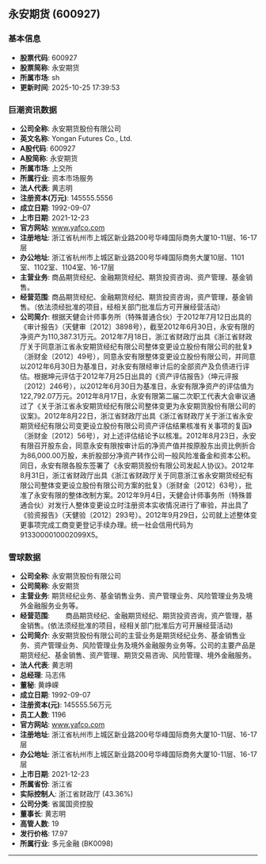 ## 永安期货 (600927)

### 基本信息

- **股票代码**: 600927
- **股票简称**: 永安期货
- **所属市场**: sh
- **更新时间**: 2025-10-25 17:39:53

### 巨潮资讯数据

- **公司全称**: 永安期货股份有限公司
- **英文名称**: Yongan Futures Co., Ltd.
- **A股代码**: 600927
- **A股简称**: 永安期货
- **所属市场**: 上交所
- **所属行业**: 资本市场服务
- **法人代表**: 黄志明
- **注册资本(万元)**: 145555.5556
- **成立日期**: 1992-09-07
- **上市日期**: 2021-12-23
- **官方网站**: www.yafco.com
- **注册地址**: 浙江省杭州市上城区新业路200号华峰国际商务大厦10-11层、16-17层
- **办公地址**: 浙江省杭州市上城区新业路200号华峰国际商务大厦10层、1101室、1102室、1104室、16-17层
- **主营业务**: 商品期货经纪、金融期货经纪、期货投资咨询、资产管理、基金销售。
- **经营范围**: 商品期货经纪、金融期货经纪、期货投资咨询，资产管理，基金销售。（依法须经批准的项目，经相关部门批准后方可开展经营活动）
- **公司简介**: 根据天健会计师事务所（特殊普通合伙）于2012年7月12日出具的《审计报告》（天健审〔2012〕3898号），截至2012年6月30日，永安有限的净资产为110,387.31万元。2012年7月18日，浙江省财政厅出具《浙江省财政厅关于同意浙江省永安期货经纪有限公司整体变更设立股份有限公司的批复》（浙财金〔2012〕49号），同意永安有限整体变更设立股份有限公司，并同意以2012年6月30日为基准日，对永安有限经审计后的全部资产及负债进行评估。根据坤元评估于2012年7月25日出具的《资产评估报告》（坤元评报〔2012〕246号），以2012年6月30日为基准日，永安有限净资产的评估值为122,792.07万元。2012年8月17日，永安有限第二届二次职工代表大会审议通过了《关于浙江省永安期货经纪有限公司整体变更为永安期货股份有限公司的议案》。2012年8月22日，浙江省财政厅出具《浙江省财政厅关于浙江省永安期货经纪有限公司变更设立股份有限公司资产评估结果核准有关事项的复函》（浙财金〔2012〕56号），对上述评估结论予以核准。2012年8月23日，永安有限召开股东会，同意永安有限按审计后的净资产值并按原股东出资比例折合为86,000.00万股，未折股部分净资产转作公司一般风险准备金和资本公积。同日，永安有限各股东签署了《永安期货股份有限公司发起人协议》。2012年8月31日，浙江省财政厅出具《浙江省财政厅关于同意浙江省永安期货经纪有限公司整体变更设立股份有限公司方案的批复》（浙财金〔2012〕63号），批准了永安有限的整体改制方案。2012年9月4日，天健会计师事务所（特殊普通合伙）对发行人整体变更设立时注册资本实收情况进行了审验，并出具了《验资报告》（天健验〔2012〕293号）。2012年9月29日，公司就上述整体变更事项完成工商变更登记手续办理。统一社会信用代码为9133000010002099X5。

### 雪球数据

- **公司全称**: 永安期货股份有限公司
- **公司简称**: 永安期货
- **主营业务**: 期货经纪业务、基金销售业务、资产管理业务、风险管理业务及境外金融服务业务等。
- **经营范围**: 　　商品期货经纪、金融期货经纪、期货投资咨询，资产管理，基金销售。(依法须经批准的项目，经相关部门批准后方可开展经营活动)
- **公司简介**: 永安期货股份有限公司的主营业务是期货经纪业务、基金销售业务、资产管理业务、风险管理业务及境外金融服务业务等。公司的主要产品是期货经纪、基金销售、资产管理、期货交易咨询、风险管理、境外金融服务。
- **法人代表**: 黄志明
- **总经理**: 马志伟
- **董秘**: 黄峥嵘
- **成立日期**: 1992-09-07
- **注册资本(元)**: 145555.56万元
- **员工人数**: 1196
- **官方网站**: www.yafco.com
- **注册地址**: 浙江省杭州市上城区新业路200号华峰国际商务大厦10-11层、16-17层
- **办公地址**: 浙江省杭州市上城区新业路200号华峰国际商务大厦10-11层、16-17层
- **上市日期**: 2021-12-23
- **所属省份**: 浙江省
- **实际控制人**: 浙江省财政厅 (43.36%)
- **公司分类**: 省属国资控股
- **董事长**: 黄志明
- **高管人数**: 19
- **发行价格**: 17.97
- **所属行业**: 多元金融 (BK0098)

---